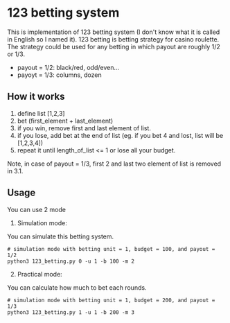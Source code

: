 # 123 betting system

This is implementation of 123 betting system (I don't know what it is called in English so I named it).
123 betting is betting strategy for casino roulette. The strategy could be used for any betting in which payout are roughly 1/2 or 1/3.

- payout = 1/2: black/red, odd/even...
- payoyt = 1/3: columns, dozen



## How it works

1. define list [1,2,3]
2. bet (first_element + last_element)
3. if you win, remove first and last element of list.
3. if you lose, add bet at the end of list (eg. if you bet 4 and lost, list will be [1,2,3,4])
4. repeat it until length_of_list <= 1 or lose all your budget.

Note, in case of payout = 1/3, first 2 and last two element of list is removed in 3.1.

## Usage

You can use 2 mode

1. Simulation mode:

You can simulate this betting system.

```
# simulation mode with betting unit = 1, budget = 100, and payout = 1/2
python3 123_betting.py 0 -u 1 -b 100 -m 2
```



2. Practical mode:

You can calculate how much to bet each rounds.

```
# simulation mode with betting unit = 1, budget = 200, and payout = 1/3
python3 123_betting.py 1 -u 1 -b 200 -m 3
```

